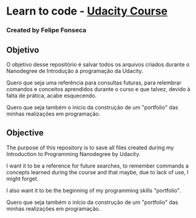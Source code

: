 # Learn to code - [Udacity Course](https://br.udacity.com/course/intro-to-programming-nanodegree--nd000/)
### Created by Felipe Fonseca

## Objetivo
O objetivo desse repositório é salvar todos os arquivos criados durante o Nanodegree de Introdução à programação da Udacity.

Quero que seja uma referência para consultas futuras, para relembrar comandos e conceitos aprendidos durante o curso e que talvez, devido à falta de prática, acabe esquecendo.

Quero que seja também o início da construção de um "portfolio" das minhas realizações em programação.

## Objective
The purpose of this repository is to save all files created during my Introduction to Programming Nanodegree by Udacity.

I want it to be a reference for future searches, to remember commands a concepts learned during the course and that maybe, due to lack of use, I might forget.

I also want it to be the beginning of my programming skills "portfolio".

Quero que seja também o início da construção de um "portfolio" das minhas realizações em programação.
